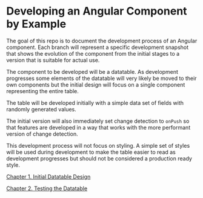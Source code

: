 # Developing an Angular Component by Example

The goal of this repo is to document the development process of an Angular component.  Each branch will represent a specific development snapshot that shows the evolution of the component from the initial stages to a version that is suitable for actual use.

The component to be developed will be a datatable.  As development progresses some elements of the datatable will very likely be moved to their own components but the initial design will focus on a single component representing the entire table.

The table will be developed initially with a simple data set of fields with randomly generated values.

The initial version will also immediately set change detection to `onPush` so that features are developed in a way that works with the more performant version of change detection.

This development process will not focus on styling.  A simple set of styles will be used during development to make the table easier to read as development progresses but should not be considered a production ready style.

[Chapter 1. Initial Datatable Design](./chapters/1._Initial_Datatable_Design.md)

[Chapter 2. Testing the Datatable](./chapters/2._Testing_the_Datatable.md)
